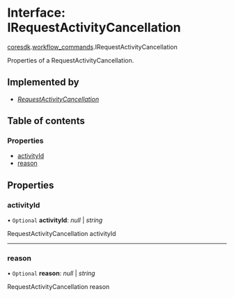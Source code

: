 # Interface: IRequestActivityCancellation

[coresdk](../modules/proto.coresdk.md).[workflow_commands](../modules/proto.coresdk.workflow_commands.md).IRequestActivityCancellation

Properties of a RequestActivityCancellation.

## Implemented by

* [*RequestActivityCancellation*](../classes/proto.coresdk.workflow_commands.requestactivitycancellation.md)

## Table of contents

### Properties

- [activityId](proto.coresdk.workflow_commands.irequestactivitycancellation.md#activityid)
- [reason](proto.coresdk.workflow_commands.irequestactivitycancellation.md#reason)

## Properties

### activityId

• `Optional` **activityId**: *null* \| *string*

RequestActivityCancellation activityId

___

### reason

• `Optional` **reason**: *null* \| *string*

RequestActivityCancellation reason
